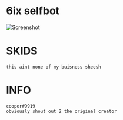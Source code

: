 # 6ix selfbot
 ![Screenshot](screenshot.png)
# SKIDS
    this aint none of my buisness sheesh
# INFO
    cooper#9919
    obviously shout out 2 the original creator 
